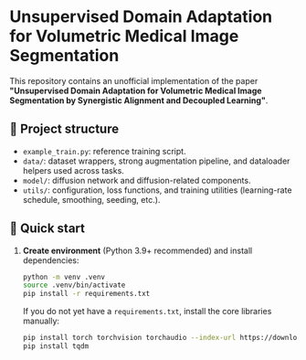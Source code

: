 # Unsupervised Domain Adaptation for Volumetric Medical Image Segmentation

This repository contains an unofficial implementation of the paper **"Unsupervised Domain Adaptation for Volumetric Medical Image Segmentation by Synergistic Alignment and Decoupled Learning"**. 

## 📁 Project structure
- `example_train.py`: reference training script.
- `data/`: dataset wrappers, strong augmentation pipeline, and dataloader helpers used across tasks.
- `model/`: diffusion network and diffusion-related components.
- `utils/`: configuration, loss functions, and training utilities (learning-rate schedule, smoothing, seeding, etc.).

## 🚀 Quick start
1. **Create environment** (Python 3.9+ recommended) and install dependencies:
   ```bash
   python -m venv .venv
   source .venv/bin/activate
   pip install -r requirements.txt
   ```
   If you do not yet have a `requirements.txt`, install the core libraries manually:
   ```bash
   pip install torch torchvision torchaudio --index-url https://download.pytorch.org/whl/cu118
   pip install tqdm
   ```

